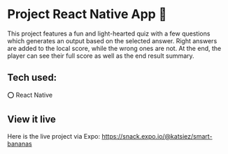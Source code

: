# Project React Native App 📱

This project features a fun and light-hearted quiz with a few questions which generates an output based on the selected answer. Right answers are added to the local score, while the wrong ones are not. At the end, the player can see their full score as well as the end result summary. 

## Tech used:

⭕️ React Native

## View it live

Here is the live project via Expo: https://snack.expo.io/@katsiez/smart-bananas